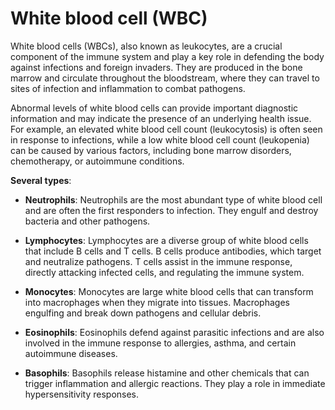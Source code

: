 [//]: # (
source: gpt-3 + jph editing
abbr: WBC
aka: leukocyte
cf: red blood cell
tags: component blood
)

# White blood cell (WBC)

White blood cells (WBCs), also known as leukocytes, are a crucial component of the immune system and play a key role in defending the body against infections and foreign invaders. They are produced in the bone marrow and circulate throughout the bloodstream, where they can travel to sites of infection and inflammation to combat pathogens.

Abnormal levels of white blood cells can provide important diagnostic information and may indicate the presence of an underlying health issue. For example, an elevated white blood cell count (leukocytosis) is often seen in response to infections, while a low white blood cell count (leukopenia) can be caused by various factors, including bone marrow disorders, chemotherapy, or autoimmune conditions.

**Several types**:

* **Neutrophils**: Neutrophils are the most abundant type of white blood cell and are often the first responders to infection. They engulf and destroy bacteria and other pathogens.

* **Lymphocytes**: Lymphocytes are a diverse group of white blood cells that include B cells and T cells. B cells produce antibodies, which target and neutralize pathogens. T cells assist in the immune response, directly attacking infected cells, and regulating the immune system.

* **Monocytes**: Monocytes are large white blood cells that can transform into macrophages when they migrate into tissues. Macrophages engulfing and break down pathogens and cellular debris.

* **Eosinophils**: Eosinophils defend against parasitic infections and are also involved in the immune response to allergies, asthma, and certain autoimmune diseases.

* **Basophils**: Basophils release histamine and other chemicals that can trigger inflammation and allergic reactions. They play a role in immediate hypersensitivity responses.
